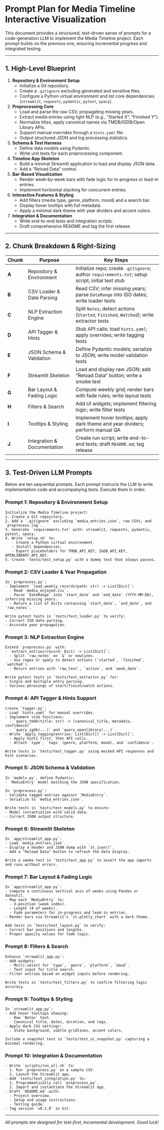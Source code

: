 # Prompt Plan for Media Timeline Interactive Visualization

This document provides a structured, test-driven series of prompts for a code-generation LLM to implement the Media Timeline project. Each prompt builds on the previous one, ensuring incremental progress and integrated testing.

---

## 1. High-Level Blueprint

1. **Repository & Environment Setup**  
   - Initialize a Git repository.  
   - Create a `.gitignore` excluding generated and sensitive files.  
   - Configure a Python virtual environment and list core dependencies (`streamlit`, `requests`, `pydantic`, `pytest`, `spacy`).
2. **Preprocessing Core**  
   - Load and parse the raw CSV, propagating missing years.  
   - Extract media entries using light NLP (e.g., “Started X”, “Finished Y”).  
   - Normalize titles, apply canonical names via TMDB/IGDB/Open Library APIs.  
   - Support manual overrides through a `hints.yaml` file.  
   - Output structured JSON and log processing statistics.
3. **Schema & Test Harness**  
   - Define data models using Pydantic.  
   - Write unit tests for each preprocessing component.
4. **Timeline App Skeleton**  
   - Build a minimal Streamlit application to load and display JSON data.  
   - Add a “Reload Data” control.
5. **Bar-Based Visualization**  
   - Render week-by-week bars with fade logic for in-progress or lead-in entries.  
   - Implement horizontal stacking for concurrent entries.
6. **Interactive Features & Styling**  
   - Add filters (media type, genre, platform, mood) and a search bar.  
   - Display hover tooltips with full metadata.  
   - Apply a minimal dark theme with year dividers and accent colors.
7. **Integration & Documentation**  
   - Write end-to-end tests and integration scripts.  
   - Draft comprehensive README and tag the first release.

---

## 2. Chunk Breakdown & Right-Sizing

| Chunk | Purpose                     | Key Steps                                                                                       |
|-------|-----------------------------|-------------------------------------------------------------------------------------------------|
| **A** | Repository & Environment    | Initialize repo; create `.gitignore`; author `requirements.txt`; setup script; initial test stub |
| **B** | CSV Loader & Date Parsing   | Read CSV; infer missing years; parse `DateRange` into ISO dates; write loader tests            |
| **C** | NLP Extraction Engine       | Split `Notes`; detect actions (`Started`, `Finished`, `Watched`); write extractor tests         |
| **D** | API Tagger & Hints          | Stub API calls; load `hints.yaml`; apply overrides; write tagging tests                         |
| **E** | JSON Schema & Validation    | Define Pydantic models; serialize to JSON; write model validation tests                         |
| **F** | Streamlit Skeleton          | Load and display raw JSON; add “Reload Data” button; write a smoke test                          |
| **G** | Bar Layout & Fading Logic   | Compute weekly grid; render bars with fade rules; write layout tests                            |
| **H** | Filters & Search            | Add UI widgets; implement filtering logic; write filter tests                                    |
| **I** | Tooltips & Styling          | Implement hover tooltips; apply dark theme and year dividers; perform manual QA                 |
| **J** | Integration & Documentation | Create run script; write end-to-end tests; draft `README.md`; tag release                       |

---

## 3. Test-Driven LLM Prompts

Below are ten sequential prompts. Each prompt instructs the LLM to write implementation code and accompanying tests. Execute them in order.

### Prompt 1: Repository & Environment Setup  
```text
Initialize the Media Timeline project:
1. Create a Git repository.
2. Add a `.gitignore` excluding `media_entries.json`, raw CSVs, and `preprocess.log`.
3. Generate `requirements.txt` with: streamlit, requests, pydantic, pytest, spacy.
4. Write `setup.sh` to:
   - Create a Python virtual environment.
   - Install dependencies.
   - Export placeholders for TMDB_API_KEY, IGDB_API_KEY, OPENLIBRARY_API_KEY.
5. Create `tests/test_setup.py` with a dummy test that always passes.
```

### Prompt 2: CSV Loader & Year Propagation  
```text
In `preprocess.py`:
- Implement `load_weekly_records(path: str) -> List[Dict]`:
  - Read `media_enjoyed.csv`.
  - Parse `DateRange` into `start_date` and `end_date` (YYYY-MM-DD), inferring missing years.
  - Return a list of dicts containing `start_date`, `end_date`, and `raw_notes`.

Write pytest tests in `tests/test_loader.py` to verify:
- Correct ISO date parsing.
- Accurate year propagation.
```

### Prompt 3: NLP Extraction Engine  
```text
Extend `preprocess.py` with:
- `extract_entries(record: Dict) -> List[Dict]`:
  - Split `raw_notes` on `&` or newlines.
  - Use regex or spaCy to detect actions (`started`, `finished`, `watched`).
  - Return entries with `raw_text`, `action`, and `week_date`.

Write pytest tests in `tests/test_extractor.py` for:
- Single and multiple entry parsing.
- Various phrasings of start/finish/watch actions.
```

### Prompt 4: API Tagger & Hints Support  
```text
Create `tagger.py`:
- Load `hints.yaml` for manual overrides.
- Implement stub functions:
  - `query_tmdb(title: str) -> (canonical_title, metadata, confidence)`
  - `query_igdb(...)` and `query_openlibrary(...)`.
- Write `apply_tagging(entries: List[Dict]) -> List[Dict]`:
  - Apply hints first, then API calls.
  - Attach `type`, `tags` (genre, platform, mood), and `confidence`.

Write tests in `tests/test_tagger.py` using mocked API responses and hint scenarios.
```

### Prompt 5: JSON Schema & Validation  
```text
In `models.py`, define Pydantic:
- `MediaEntry` model matching the JSON specification.

In `preprocess.py`:
- Validate tagged entries against `MediaEntry`.
- Serialize to `media_entries.json`.

Write tests in `tests/test_models.py` to ensure:
- Model instantiation with valid data.
- Correct JSON output structure.
```

### Prompt 6: Streamlit Skeleton  
```text
In `app/streamlit_app.py`:
- Load `media_entries.json`.
- Display a header and JSON dump with `st.json()`.
- Add a "Reload Data" button to refresh the data display.

Write a smoke test in `tests/test_app.py` to assert the app imports and runs without errors.
```

### Prompt 7: Bar Layout & Fading Logic  
```text
In `app/streamlit_app.py`:
- Compute a continuous vertical axis of weeks using Pandas or dateutil.
- Map each `MediaEntry` to:
  - X-position (week index).
  - Length (# of weeks).
  - Fade parameters for in-progress and lead-in entries.
- Render bars via Streamlit’s `st.plotly_chart` with a dark theme.

Add tests in `tests/test_layout.py` to verify:
- Correct bar positions and lengths.
- Proper opacity values for fade logic.
```

### Prompt 8: Filters & Search  
```text
Enhance `streamlit_app.py`:
- Add widgets:
  - Multi-select for `type`, `genre`, `platform`, `mood`.
  - Text input for title search.
- Filter entries based on widget inputs before rendering.

Write tests in `tests/test_filters.py` to confirm filtering logic accuracy.
```

### Prompt 9: Tooltips & Styling  
```text
In `streamlit_app.py`:
- Add hover tooltips showing:
  - Raw `Notes` text.
  - Canonical title, dates, duration, and tags.
- Apply dark CSS settings:
  - Slate background, subtle gridlines, accent colors.

Include a snapshot test in `tests/test_ui_snapshot.py` capturing a minimal rendering.
```

### Prompt 10: Integration & Documentation  
```text
- Write `scripts/run_all.sh` to:
  1. Run `preprocess.py` on a sample CSV.
  2. Launch the Streamlit app.
- Add `tests/test_integration.py` to:
  1. Programmatically call `preprocess.py`.
  2. Import and instantiate the Streamlit app.
- Draft `README.md` with:
  - Project overview.
  - Setup and usage instructions.
  - Testing guide.
- Tag version `v0.1.0` in Git.
```

---

*All prompts are designed for test-first, incremental development. Good luck!*